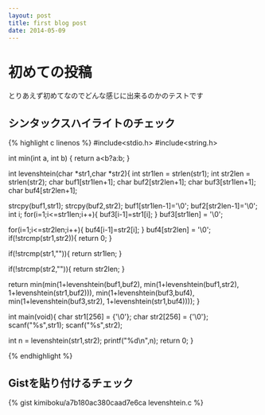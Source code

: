 ```yaml
---
layout: post
title: first blog post
date: 2014-05-09
---
```

# 初めての投稿
とりあえず初めてなのでどんな感じに出来るのかのテストです

## シンタックスハイライトのチェック

{% highlight c linenos %}
#include<stdio.h>
#include<string.h>
 
int min(int a, int b) {
return a<b?a:b;
}
 
 
int levenshtein(char *str1,char *str2){
int str1len = strlen(str1);
int str2len = strlen(str2);
char buf1[str1len+1];
char buf2[str2len+1];
char buf3[str1len+1];
char buf4[str2len+1];
 
strcpy(buf1,str1);
strcpy(buf2,str2);
buf1[str1len-1]='\0';
buf2[str2len-1]='\0';
int i;
for(i=1;i<=str1len;i++){
buf3[i-1]=str1[i];
}
buf3[str1len] = '\0';
 
for(i=1;i<=str2len;i++){
buf4[i-1]=str2[i];
}
buf4[str2len] = '\0';
if(!strcmp(str1,str2)){
return 0;
}
 
if(!strcmp(str1,"")){
return str1len;
}
 
if(!strcmp(str2,"")){
return str2len;
}
 
return min(min(1+levenshtein(buf1,buf2),
min(1+levenshtein(buf1,str2),
1+levenshtein(str1,buf2))),
min(1+levenshtein(buf3,buf4),
min(1+levenshtein(buf3,str2),
1+levenshtein(str1,buf4))));
}
 
 
 
int main(void){
char str1[256] = {'\0'};
char str2[256] = {'\0'};
scanf("%s",str1);
scanf("%s",str2);
 
int n = levenshtein(str1,str2);
printf("%d\n",n);
return 0;
}

{% endhighlight %}

## Gistを貼り付けるチェック
{% gist kimiboku/a7b180ac380caad7e6ca levenshtein.c %}
